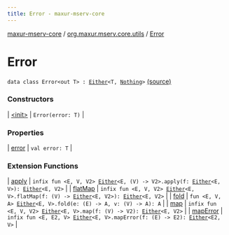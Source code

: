 ```yaml
---
title: Error - maxur-mserv-core
---
```


[maxur-mserv-core](../../index.html) / [org.maxur.mserv.core.utils](../index.html) / [Error](.)

# Error

`data class Error<out T> : `[`Either`](../-either.html)`<T, `[`Nothing`](https://kotlinlang.org/api/latest/jvm/stdlib/kotlin/-nothing/index.html)`>` [(source)](https://github.com/myunusov/maxur-mserv/tree/master/maxur-mserv-core/src/main/kotlin/org/maxur/mserv/core/utils/Either.kt#L40)

### Constructors

| [&lt;init&gt;](-init-.html) | `Error(error: T)` |

### Properties

| [error](error.html) | `val error: T` |

### Extension Functions

| [apply](../apply.html) | `infix fun <E, V, V2> `[`Either`](../-either.html)`<E, (V) -> V2>.apply(f: `[`Either`](../-either.html)`<E, V>): `[`Either`](../-either.html)`<E, V2>` |
| [flatMap](../flat-map.html) | `infix fun <E, V, V2> `[`Either`](../-either.html)`<E, V>.flatMap(f: (V) -> `[`Either`](../-either.html)`<E, V2>): `[`Either`](../-either.html)`<E, V2>` |
| [fold](../fold.html) | `fun <E, V, A> `[`Either`](../-either.html)`<E, V>.fold(e: (E) -> A, v: (V) -> A): A` |
| [map](../map.html) | `infix fun <E, V, V2> `[`Either`](../-either.html)`<E, V>.map(f: (V) -> V2): `[`Either`](../-either.html)`<E, V2>` |
| [mapError](../map-error.html) | `infix fun <E, E2, V> `[`Either`](../-either.html)`<E, V>.mapError(f: (E) -> E2): `[`Either`](../-either.html)`<E2, V>` |

